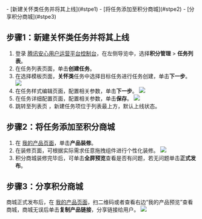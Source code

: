 <dx-steps>
- [新建关怀类任务并将其上线](#stpe1)
- [将任务添加至积分商城](#stpe2)
- [分享积分商城](#stpe3)
</dx-steps>


## 步骤1：新建关怀类任务并将其上线[](id:stpe1)
1. 登录 [腾讯安心用户运营平台控制台](https://console.cloud.tencent.com/smop/data/mallUser)，在左侧导览中，选择**积分管理** > **任务列表**。
2. 在任务列表页面，单击**创建任务**。
3. 在选择模板页面，**关怀类**任务中选择目标任务进行任务创建，单击**下一步**。
![](https://qcloudimg.tencent-cloud.cn/raw/534dab330bae657db7655ee71dbc8bfd.png)
4.  在任务样式编辑页面，配置相关参数，单击**下一步**。
![](https://qcloudimg.tencent-cloud.cn/raw/d688e0d76bd5f46aaef8bd493018f264.png)
5. 在任务详细配置页面，配置相关参数，单击**保存**。
![](https://qcloudimg.tencent-cloud.cn/raw/2385b31ba18cb4b5fc9509f7800b8609.png)
6. 跳转至列表页 ，新建任务项位于列表最上方，默认上线状态。
 

## 步骤2：将任务添加至积分商城[](id:stpe2)
1. 在 [我的产品页面](https://console.cloud.tencent.com/smop/mall/mall_front_page)，单击**产品装修**。
 2. 在装修页面，可根据实际需求任意拖拽组件进行个性化装修。
![](https://qcloudimg.tencent-cloud.cn/raw/bbe029d769ac8a1ecf8e1fb6c4e0f784.png)
3. 积分商城装修完毕后，可单击**全屏预览**查看是否有问题，若无问题单击**正式发布**。

## 步骤3：分享积分商城[](id:stpe3)
商城正式发布后，在 [我的产品页面](https://console.cloud.tencent.com/smop/mall/mall_front_page)，扫二维码或者查看右边“我的产品预览”查看商城，商城无误后单击**复制产品链接**，分享链接给用户。
![](https://qcloudimg.tencent-cloud.cn/raw/39ad897bac334d367737624742b80228.png)




